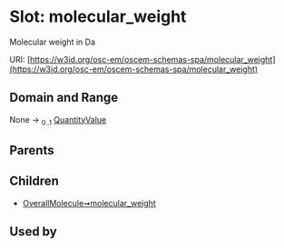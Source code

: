 
# Slot: molecular_weight

Molecular weight in Da

URI: [https://w3id.org/osc-em/oscem-schemas-spa/molecular_weight](https://w3id.org/osc-em/oscem-schemas-spa/molecular_weight)


## Domain and Range

None &#8594;  <sub>0..1</sub> [QuantityValue](QuantityValue.md)

## Parents


## Children

 *  [OverallMolecule➞molecular_weight](OverallMolecule_molecular_weight.md)

## Used by

